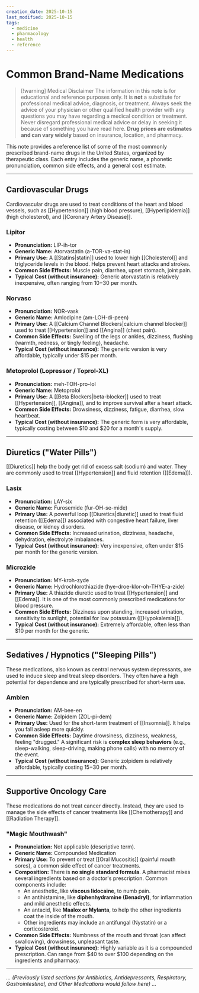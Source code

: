 ```yaml
---
creation_date: 2025-10-15
last_modified: 2025-10-15
tags:
  - medicine
  - pharmacology
  - health
  - reference
---
```


# Common Brand-Name Medications

> [!warning] Medical Disclaimer
> The information in this note is for educational and reference purposes only. It is **not** a substitute for professional medical advice, diagnosis, or treatment. Always seek the advice of your physician or other qualified health provider with any questions you may have regarding a medical condition or treatment. Never disregard professional medical advice or delay in seeking it because of something you have read here. **Drug prices are estimates and can vary widely** based on insurance, location, and pharmacy.

This note provides a reference list of some of the most commonly prescribed brand-name drugs in the United States, organized by therapeutic class. Each entry includes the generic name, a phonetic pronunciation, common side effects, and a general cost estimate.

---

## Cardiovascular Drugs

Cardiovascular drugs are used to treat conditions of the heart and blood vessels, such as [[Hypertension]] (high blood pressure), [[Hyperlipidemia]] (high cholesterol), and [[Coronary Artery Disease]].

### Lipitor
- **Pronunciation:** LIP-ih-tor
- **Generic Name:** Atorvastatin (a-TOR-va-stat-in)
- **Primary Use:** A [[Statins|statin]] used to lower high [[Cholesterol]] and triglyceride levels in the blood. Helps prevent heart attacks and strokes.
- **Common Side Effects:** Muscle pain, diarrhea, upset stomach, joint pain.
- **Typical Cost (without insurance):** Generic atorvastatin is relatively inexpensive, often ranging from $10-$30 per month.

### Norvasc
- **Pronunciation:** NOR-vask
- **Generic Name:** Amlodipine (am-LOH-di-peen)
- **Primary Use:** A [[Calcium Channel Blockers|calcium channel blocker]] used to treat [[Hypertension]] and [[Angina]] (chest pain).
- **Common Side Effects:** Swelling of the legs or ankles, dizziness, flushing (warmth, redness, or tingly feeling), headache.
- **Typical Cost (without insurance):** The generic version is very affordable, typically under $15 per month.

### Metoprolol (Lopressor / Toprol-XL)
- **Pronunciation:** meh-TOH-pro-lol
- **Generic Name:** Metoprolol
- **Primary Use:** A [[Beta Blockers|beta-blocker]] used to treat [[Hypertension]], [[Angina]], and to improve survival after a heart attack.
- **Common Side Effects:** Drowsiness, dizziness, fatigue, diarrhea, slow heartbeat.
- **Typical Cost (without insurance):** The generic form is very affordable, typically costing between $10 and $20 for a month's supply.

---

## Diuretics ("Water Pills")

[[Diuretics]] help the body get rid of excess salt (sodium) and water. They are commonly used to treat [[Hypertension]] and fluid retention ([[Edema]]).

### Lasix
- **Pronunciation:** LAY-six
- **Generic Name:** Furosemide (fur-OH-se-mide)
- **Primary Use:** A powerful loop [[Diuretics|diuretic]] used to treat fluid retention ([[Edema]]) associated with congestive heart failure, liver disease, or kidney disorders.
- **Common Side Effects:** Increased urination, dizziness, headache, dehydration, electrolyte imbalances.
- **Typical Cost (without insurance):** Very inexpensive, often under $15 per month for the generic version.

### Microzide
- **Pronunciation:** MY-kroh-zyde
- **Generic Name:** Hydrochlorothiazide (hye-droe-klor-oh-THYE-a-zide)
- **Primary Use:** A thiazide diuretic used to treat [[Hypertension]] and [[Edema]]. It is one of the most commonly prescribed medications for blood pressure.
- **Common Side Effects:** Dizziness upon standing, increased urination, sensitivity to sunlight, potential for low potassium ([[Hypokalemia]]).
- **Typical Cost (without insurance):** Extremely affordable, often less than $10 per month for the generic.

---

## Sedatives / Hypnotics ("Sleeping Pills")

These medications, also known as central nervous system depressants, are used to induce sleep and treat sleep disorders. They often have a high potential for dependence and are typically prescribed for short-term use.

### Ambien
- **Pronunciation:** AM-bee-en
- **Generic Name:** Zolpidem (ZOL-pi-dem)
- **Primary Use:** Used for the short-term treatment of [[Insomnia]]. It helps you fall asleep more quickly.
- **Common Side Effects:** Daytime drowsiness, dizziness, weakness, feeling "drugged." A significant risk is **complex sleep behaviors** (e.g., sleep-walking, sleep-driving, making phone calls) with no memory of the event.
- **Typical Cost (without insurance):** Generic zolpidem is relatively affordable, typically costing $15-$30 per month.

---

## Supportive Oncology Care

These medications do not treat cancer directly. Instead, they are used to manage the side effects of cancer treatments like [[Chemotherapy]] and [[Radiation Therapy]].

### "Magic Mouthwash"
- **Pronunciation:** Not applicable (descriptive term).
- **Generic Name:** Compounded Medication
- **Primary Use:** To prevent or treat [[Oral Mucositis]] (painful mouth sores), a common side effect of cancer treatments.
- **Composition:** There is **no single standard formula**. A pharmacist mixes several ingredients based on a doctor's prescription. Common components include:
    - An anesthetic, like **viscous lidocaine**, to numb pain.
    - An antihistamine, like **diphenhydramine (Benadryl)**, for inflammation and mild anesthetic effects.
    - An antacid, like **Maalox or Mylanta**, to help the other ingredients coat the inside of the mouth.
    - Other ingredients may include an antifungal (Nystatin) or a corticosteroid.
- **Common Side Effects:** Numbness of the mouth and throat (can affect swallowing), drowsiness, unpleasant taste.
- **Typical Cost (without insurance):** Highly variable as it is a compounded prescription. Can range from $40 to over $100 depending on the ingredients and pharmacy.

---
_... (Previously listed sections for Antibiotics, Antidepressants, Respiratory, Gastrointestinal, and Other Medications would follow here) ..._



